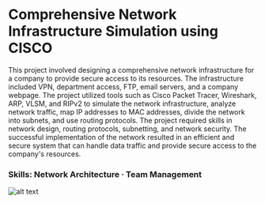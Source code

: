 # Comprehensive Network Infrastructure Simulation using CISCO

This project involved designing a comprehensive network infrastructure for a company to provide secure access to its resources. The infrastructure included VPN, department access, FTP, email servers, and a company webpage. The project utilized tools such as Cisco Packet Tracer, Wireshark, ARP, VLSM, and RIPv2 to simulate the network infrastructure, analyze network traffic, map IP addresses to MAC addresses, divide the network into subnets, and use routing protocols. The project required skills in network design, routing protocols, subnetting, and network security. The successful implementation of the network resulted in an efficient and secure system that can handle data traffic and provide secure access to the company's resources.

### Skills: Network Architecture · Team Management

![alt text](https://alanp13.github.io/web-portfolio/static/media/computernetworkcourse1.dc3b3941d5cec111a789.png)

